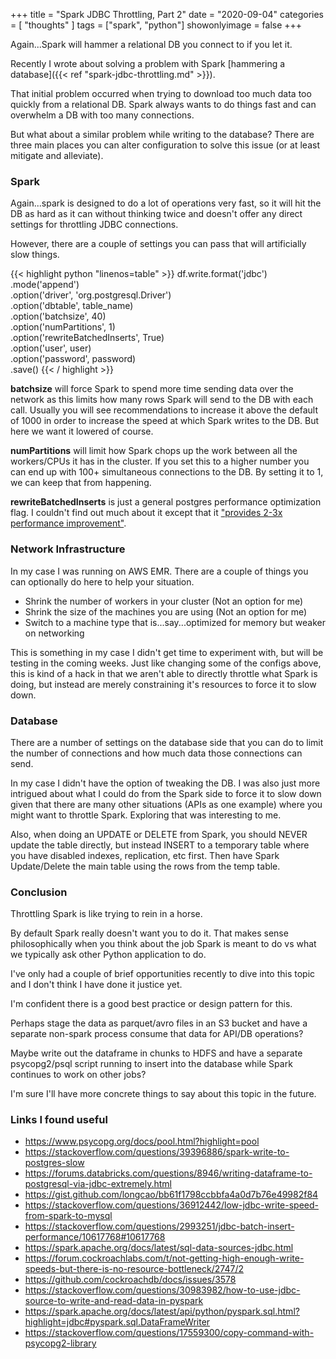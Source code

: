 +++
title = "Spark JDBC Throttling, Part 2"
date = "2020-09-04"
categories = [ "thoughts" ]
tags = ["spark", "python"]
showonlyimage = false
+++

Again...Spark will hammer a relational DB you connect to if you let it.
<!--more-->

Recently I wrote about solving a problem with Spark [hammering a database]({{< ref "spark-jdbc-throttling.md" >}}).

That initial problem occurred when trying to download too much data too quickly from a relational DB. Spark always wants to do things fast and can overwhelm a DB with too many connections.

But what about a similar problem while writing to the database?
There are three main places you can alter configuration to solve this issue (or at least mitigate and alleviate).

### Spark
Again...spark is designed to do a lot of operations very fast, so it will hit the DB as hard as it can without thinking twice and doesn't offer any direct settings for throttling JDBC connections.

However, there are a couple of settings you can pass that will artificially slow things.

{{< highlight python "linenos=table" >}}
df.write.format('jdbc') \
        .mode('append') \
        .option('driver', 'org.postgresql.Driver') \
        .option('dbtable', table_name) \
        .option('batchsize', 40) \
        .option('numPartitions', 1) \
        .option('rewriteBatchedInserts', True) \
        .option('user', user) \
        .option('password', password) \
        .save()
{{< / highlight >}}

**batchsize** will force Spark to spend more time sending data over the network as this limits how many rows Spark will send to the DB with each call. Usually you will see recommendations to increase it above the default of 1000 in order to increase the speed at which Spark writes to the DB. But here we want it lowered of course.

**numPartitions** will limit how Spark chops up the work between all the workers/CPUs it has in the cluster. If you set this to a higher number you can end up with 100+ simultaneous connections to the DB. By setting it to 1, we can keep that from happening.

**rewriteBatchedInserts** is just a general postgres performance optimization flag. I couldn't find out much about it except that it ["provides 2-3x performance improvement"](https://jdbc.postgresql.org/documentation/head/connect.html#connection-parameters).
### Network Infrastructure
In my case I was running on AWS EMR. There are a couple of things you can optionally do here to help your situation.

* Shrink the number of workers in your cluster (Not an option for me)
* Shrink the size of the machines you are using (Not an option for me)
* Switch to a machine type that is...say...optimized for memory but weaker on networking

This is something in my case I didn't get time to experiment with, but will be testing in the coming weeks. Just like changing some of the configs above, this is kind of a hack in that we aren't able to directly throttle what Spark is doing, but instead are merely constraining it's resources to force it to slow down.


### Database
There are a number of settings on the database side that you can do to limit the number of connections and how much data those connections can send.

In my case I didn't have the option of tweaking the DB. I was also just more intrigued about what I could do from the Spark side to force it to slow down given that there are many other situations (APIs as one example) where you might want to throttle Spark. Exploring that was interesting to me.

Also, when doing an UPDATE or DELETE from Spark, you should NEVER update the table directly, but instead INSERT to a temporary table where you have disabled indexes, replication, etc first. Then have Spark Update/Delete the main table using the rows from the temp table.

### Conclusion
Throttling Spark is like trying to rein in a horse.

By default Spark really doesn't want you to do it. That makes sense philosophically when you think about the job Spark is meant to do vs what we typically ask other Python application to do.

I've only had a couple of brief opportunities recently to dive into this topic and I don't think I have done it justice yet.

I'm confident there is a good best practice or design pattern for this.

Perhaps stage the data as parquet/avro files in an S3 bucket and have a separate non-spark process consume that data for API/DB operations?

Maybe write out the dataframe in chunks to HDFS and have a separate psycopg2/psql script running to insert into the database while Spark continues to work on other jobs?

I'm sure I'll have more concrete things to say about this topic in the future.

### Links I found useful

* https://www.psycopg.org/docs/pool.html?highlight=pool
* https://stackoverflow.com/questions/39396886/spark-write-to-postgres-slow
* https://forums.databricks.com/questions/8946/writing-dataframe-to-postgresql-via-jdbc-extremely.html
* https://gist.github.com/longcao/bb61f1798ccbbfa4a0d7b76e49982f84
* https://stackoverflow.com/questions/36912442/low-jdbc-write-speed-from-spark-to-mysql
* https://stackoverflow.com/questions/2993251/jdbc-batch-insert-performance/10617768#10617768
* https://spark.apache.org/docs/latest/sql-data-sources-jdbc.html
* https://forum.cockroachlabs.com/t/not-getting-high-enough-write-speeds-but-there-is-no-resource-bottleneck/2747/2
* https://github.com/cockroachdb/docs/issues/3578
* https://stackoverflow.com/questions/30983982/how-to-use-jdbc-source-to-write-and-read-data-in-pyspark
* https://spark.apache.org/docs/latest/api/python/pyspark.sql.html?highlight=jdbc#pyspark.sql.DataFrameWriter
* https://stackoverflow.com/questions/17559300/copy-command-with-psycopg2-library

